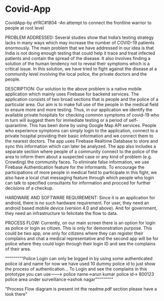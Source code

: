 # Covid-App
CovidApp-by eYRC#1804
-An attempt to connect the frontline warrior to people at root level

PROBLEM ADDRESSED:
Several studies show that India’s testing strategy lacks in many ways which may increase the number of COVID-19 patients enormously. The main problem that we have addressed in our idea is that India is not doing enough testing that could help it trace and treat infected patients and contain the spread of the disease. It also involves finding a solution of the human tendency not to reveal their symptoms which is a critical issue. In this solution, we have tried to fight against the disease at a community level involving the local police, the private doctors and the people.


DESCRIPTION:
Our solution to the above problem is a native mobile application which mainly uses Firebase for backend services.
The application consists of two broad sections that is people and the police of a particular area.
Our aim is to make full use of the people in the medical field to ensure more and more testing. Thus, in our application we identify the available private hospitals for checking common symptoms of covid-19 who in turn will suggest them for immediate testing or a period of self-quarantine. This has been done by using Google Map API services.
People who experience symptoms can simply login to the application, connect to a private hospital providing their basic information and we connect them to the nearest doctors.
The app uses Firebase Realtime Database to store and sync this information which can later be analyzed.
The app also includes a separate section where people of a community connect to the police of the area to inform them about a suspected case or any kind of problem (e.g. Crowding) the community faces. To eliminate false information, we use Firebase Authentication feature for the informants.
To encourage the participations of more people in medical field to participate in this fight, we also have a local chat messaging feature through which people who login can talk to specified consultants for information and procced for further decisions of a checkup.


HARDWARE AND SOFTWARE REQUIREMENT:
Since it is an application for android, there is no such hardware requirement. For user, they need an android based mobile device (version 4.0 and above). And for government, they need an infrastructure to felicitate the flow to data.

PROCESS FLOW:
Currently, on our main screen there is an option for login as police or login as citizen. This is only for demonstration purpose. This could be two app, one only for citizens where they can register their complains and chat a medical representative and the second app will be for police where they could login through their login ID and see the complains of their area.

"""""""""Police Login can only be logged in by using some authenticated police id and name
for now we have used 10 dummy police id to just show the process of authentication...
To Login and see the complains in this prototype you can use--->
          police name->arun kumar
          police id-> 800123
          police area under surveillance->ashok nagar"""""""""
          



"Process Flow diagram is present int the readme.pdf section please have a look there"

 
